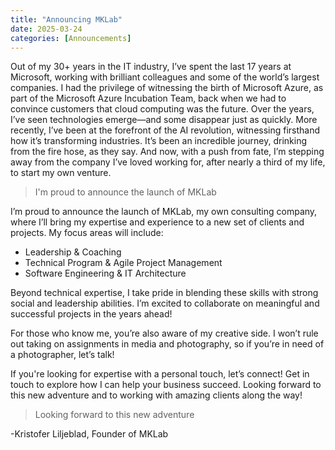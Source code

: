 ```yaml
---
title: "Announcing MKLab"
date: 2025-03-24
categories: [Announcements]
---
```


Out of my 30+ years in the IT industry, I’ve spent the last 17 years at Microsoft, working with brilliant colleagues and some of the world’s largest companies. I had the privilege of witnessing the birth of Microsoft Azure, as part of the Microsoft Azure Incubation Team, back when we had to convince customers that cloud computing was the future. Over the years, I’ve seen technologies emerge—and some disappear just as quickly. More recently, I’ve been at the forefront of the AI revolution, witnessing firsthand how it’s transforming industries. It’s been an incredible journey, drinking from the fire hose, as they say. And now, with a push from fate, I’m stepping away from the company I’ve loved working for, after nearly a third of my life, to start my own venture.

> I'm proud to announce the launch of MKLab

I’m proud to announce the launch of MKLab, my own consulting company, where I’ll bring my expertise and experience to a new set of clients and projects. My focus areas will include:

- Leadership & Coaching
- Technical Program & Agile Project Management
- Software Engineering & IT Architecture

Beyond technical expertise, I take pride in blending these skills with strong social and leadership abilities. I’m excited to collaborate on meaningful and successful projects in the years ahead!

For those who know me, you’re also aware of my creative side. I won’t rule out taking on assignments in media and photography, so if you’re in need of a photographer, let’s talk!

If you're looking for expertise with a personal touch, let’s connect! Get in touch to explore how I can help your business succeed. Looking forward to this new adventure and to working with amazing clients along the way!

> Looking forward to this new adventure

-Kristofer Liljeblad, Founder of MKLab